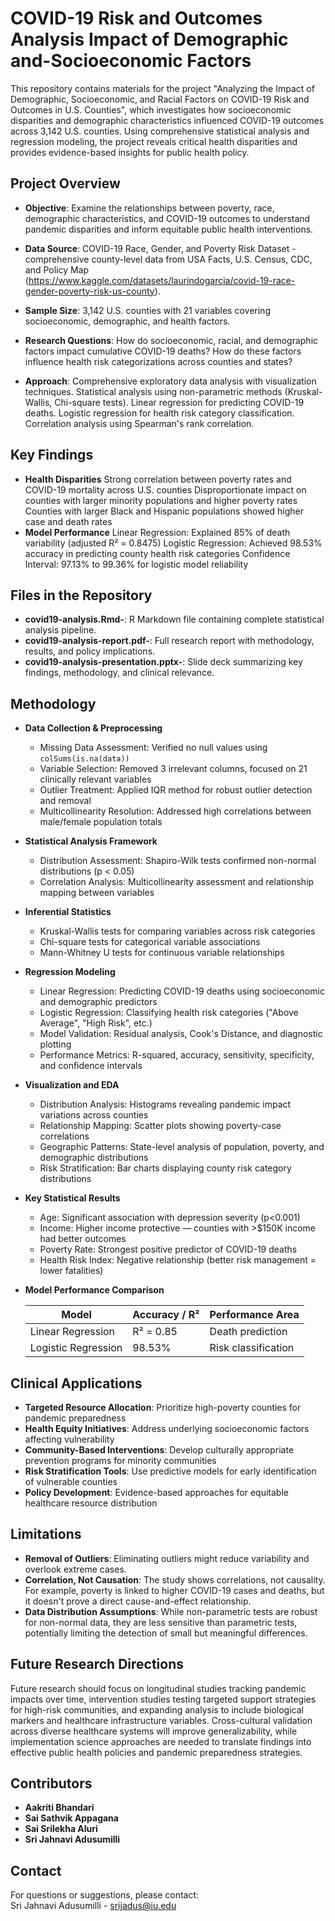 # COVID-19 Risk and Outcomes Analysis Impact of Demographic and-Socioeconomic Factors
This repository contains materials for the project "Analyzing the Impact of Demographic, Socioeconomic, and Racial Factors on COVID-19 Risk and Outcomes in U.S. Counties", which investigates how socioeconomic disparities and demographic characteristics influenced COVID-19 outcomes across 3,142 U.S. counties. Using comprehensive statistical analysis and regression modeling, the project reveals critical health disparities and provides evidence-based insights for public health policy.

## Project Overview

- **Objective**:  Examine the relationships between poverty, race, demographic characteristics, and COVID-19 outcomes to understand pandemic disparities and inform equitable public health interventions.

- **Data Source**: COVID-19 Race, Gender, and Poverty Risk Dataset - comprehensive county-level data from USA Facts, U.S. Census, CDC, and Policy Map (https://www.kaggle.com/datasets/laurindogarcia/covid-19-race-gender-poverty-risk-us-county).
  
- **Sample Size**: 3,142 U.S. counties with 21 variables covering socioeconomic, demographic, and health factors.

- **Research Questions**:
How do socioeconomic, racial, and demographic factors impact cumulative COVID-19 deaths?
How do these factors influence health risk categorizations across counties and states? 
  
- **Approach**:
Comprehensive exploratory data analysis with visualization techniques.
Statistical analysis using non-parametric methods (Kruskal-Wallis, Chi-square tests).
Linear regression for predicting COVID-19 deaths.
Logistic regression for health risk category classification.
Correlation analysis using Spearman's rank correlation.

## Key Findings
- **Health Disparities**
Strong correlation between poverty rates and COVID-19 mortality across U.S. counties
Disproportionate impact on counties with larger minority populations and higher poverty rates
Counties with larger Black and Hispanic populations showed higher case and death rates
- **Model Performance**
Linear Regression: Explained 85% of death variability (adjusted R² = 0.8475)
Logistic Regression: Achieved 98.53% accuracy in predicting county health risk categories
Confidence Interval: 97.13% to 99.36% for logistic model reliability

## Files in the Repository

- **covid19-analysis.Rmd-**: R Markdown file containing complete statistical analysis pipeline.
- **covid19-analysis-report.pdf-**: Full research report with methodology, results, and policy implications.
- **covid19-analysis-presentation.pptx-**: Slide deck summarizing key findings, methodology, and clinical relevance.
  
## Methodology

- **Data Collection & Preprocessing**
  - Missing Data Assessment: Verified no null values using `colSums(is.na(data))`
  - Variable Selection: Removed 3 irrelevant columns, focused on 21 clinically relevant variables
  - Outlier Treatment: Applied IQR method for robust outlier detection and removal
  - Multicollinearity Resolution: Addressed high correlations between male/female population totals  

- **Statistical Analysis Framework**
  - Distribution Assessment: Shapiro-Wilk tests confirmed non-normal distributions (p < 0.05)
  - Correlation Analysis: Multicollinearity assessment and relationship mapping between variables  

- **Inferential Statistics**
  - Kruskal-Wallis tests for comparing variables across risk categories
  - Chi-square tests for categorical variable associations
  - Mann-Whitney U tests for continuous variable relationships  

- **Regression Modeling**
  - Linear Regression: Predicting COVID-19 deaths using socioeconomic and demographic predictors
  - Logistic Regression: Classifying health risk categories ("Above Average", "High Risk", etc.)
  - Model Validation: Residual analysis, Cook's Distance, and diagnostic plotting
  - Performance Metrics: R-squared, accuracy, sensitivity, specificity, and confidence intervals  

- **Visualization and EDA**
  - Distribution Analysis: Histograms revealing pandemic impact variations across counties
  - Relationship Mapping: Scatter plots showing poverty-case correlations
  - Geographic Patterns: State-level analysis of population, poverty, and demographic distributions
  - Risk Stratification: Bar charts displaying county risk category distributions  

- **Key Statistical Results**
  - Age: Significant association with depression severity (p<0.001)
  - Income: Higher income protective — counties with >$150K income had better outcomes
  - Poverty Rate: Strongest positive predictor of COVID-19 deaths
  - Health Risk Index: Negative relationship (better risk management = lower fatalities)  

- **Model Performance Comparison**

  | Model              | Accuracy / R² | Performance Area   |
  |--------------------|---------------|--------------------|
  | Linear Regression  | R² = 0.85     | Death prediction   |
  | Logistic Regression| 98.53%        | Risk classification|

## Clinical Applications

  - **Targeted Resource Allocation**: Prioritize high-poverty counties for pandemic preparedness  
- **Health Equity Initiatives**: Address underlying socioeconomic factors affecting vulnerability  
- **Community-Based Interventions**: Develop culturally appropriate prevention programs for minority communities  
- **Risk Stratification Tools**: Use predictive models for early identification of vulnerable counties  
- **Policy Development**: Evidence-based approaches for equitable healthcare resource distribution  

## Limitations

- **Removal of Outliers**: Eliminating outliers might reduce variability and overlook extreme cases.  
- **Correlation, Not Causation**: The study shows correlations, not causality. For example, poverty is linked to higher COVID-19 cases and deaths, but it doesn't prove a direct cause-and-effect relationship.  
- **Data Distribution Assumptions**: While non-parametric tests are robust for non-normal data, they are less sensitive than parametric tests, potentially limiting the detection of small but meaningful differences.  


## Future Research Directions
Future research should focus on longitudinal studies tracking pandemic impacts over time, intervention studies testing targeted support strategies for high-risk communities, and expanding analysis to include biological markers and healthcare infrastructure variables. Cross-cultural validation across diverse healthcare systems will improve generalizability, while implementation science approaches are needed to translate findings into effective public health policies and pandemic preparedness strategies.

## Contributors

- **Aakriti Bhandari**
- **Sai Sathvik Appagana**
- **Sai Srilekha Aluri**
- **Sri Jahnavi Adusumilli**

## Contact

For questions or suggestions, please contact:  
Sri Jahnavi Adusumilli - [srijadus@iu.edu](mailto:srijadus@iu.edu)
